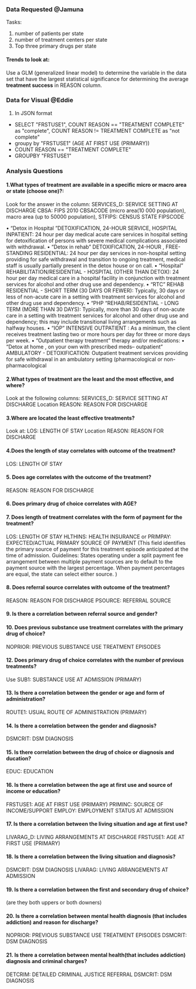 ### Data Requested @Jamuna
Tasks:
1. number of patients per state
2. number of treatment centers per state
3. Top three primary drugs per state


#### Trends to look at:
Use a GLM (generalized linear model) to determine the variable in the data set that have the largest statistical significance for determining the average **treatment success** in REASON column. 

### Data for Visual @Eddie
1. In JSON format
 - SELECT "FRSTUSE1", COUNT REASON == "TREATMENT COMPLETE" as "complete", COUNT REASON != TREATMENT COMPLETE as "not complete"
 - groupy by "FRSTUSE1" (AGE AT FIRST USE (PRIMARY))
 - COUNT  REASON == "TREATMENT COMPLETE"
 - GROUPBY "FRSTUSE1"

### Analysis Questions

#### 1.What types of treatment are available in a specific micro or macro area or state (choose one)?:

 Look for the answer in the column:
SERVICES_D: SERVICE SETTING AT DISCHARGE
CBSA: FIPS 2010 CBSACODE (micro area(10 000 population), macro area (up to 50000 population), 
STFIPS: CENSUS STATE FIPSCODE

• “Detox in Hospital ”DETOXIFICATION, 24-HOUR SERVICE, HOSPITAL INPATIENT:
24 hour per day medical acute care services in hospital setting for detoxification of persons with severe medical
complications associated with withdrawal.
• “Detox in rehab” DETOXIFICATION, 24-HOUR , FREE-STANDING RESIDENTIAL:
24 hour per day services in non-hospital setting providing for safe withdrawal and transition to ongoing treatment, medical staff is usually partially present in the detox house or on call.
• “Hospital” REHABILITATION/RESIDENTIAL - HOSPITAL (OTHER THAN DETOX):
24 hour per day medical care in a hospital facility in conjunction with treatment services for alcohol and other drug use
and dependency.
• “RTC” REHAB RESIDENTIAL - SHORT TERM (30 DAYS OR FEWER):
Typically, 30 days or less of non-acute care in a setting with treatment services for alcohol and other drug use and
dependency.
• “PHP “REHAB/RESIDENTIAL - LONG TERM (MORE THAN 30 DAYS):
Typically, more than 30 days of non-acute care in a setting with treatment services for alcohol and other drug use and dependency; this may include transitional living arrangements such as halfway houses.
• “IOP” INTENSIVE OUTPATIENT :
As a minimum, the client receives treatment lasting two or more hours per day for three or more days per week.
• “Outpatient therapy treatment” therapy and/or medications:
• “Detox at home , on your own with prescribed meds– outpatient” AMBULATORY - DETOXIFICATION:
Outpatient treatment services providing for safe withdrawal in an ambulatory setting (pharmacological or
non-pharmacological


#### 2.What types of treatment are the least and the most effective, and where?
Look at the following columns:
SERVICES_D: SERVICE SETTING AT DISCHARGE
Location
REASON: REASON FOR DISCHARGE

#### 3.Where are located the least effective treatments?
Look at:
LOS: LENGTH OF STAY
Location
REASON: REASON FOR DISCHARGE




#### 4.Does the length of stay correlates with outcome of the treatment?
LOS: LENGTH OF STAY

#### 5. Does age correlates with the outcome of the treatment?
REASON: REASON FOR DISCHARGE


#### 6. Does primary drug of choice correlates with AGE?


#### 7. Does length of treatment correlates with the form of payment for the treatment?	
LOS: LENGTH OF STAY
HLTHINS: HEALTH INSURANCE 
or 
PRIMPAY: EXPECTED/ACTUAL PRIMARY SOURCE OF PAYMENT  (This field identifies the primary source of payment for this treatment episode anticipated at the time of admission. Guidelines: States operating under a split payment fee arrangement between multiple payment sources are to default to the payment source with the largest percentage. When payment percentages are equal, the state can select either source. )


#### 8. Does referral source correlates with outcome of the treatment?
REASON: REASON FOR DISCHARGE
PSOURCE: REFERRAL SOURCE

#### 9. Is there a correlation between referral source and gender?


#### 10. Does previous substance use treatment correlates with the primary drug of choice?
NOPRIOR: PREVIOUS SUBSTANCE USE TREATMENT EPISODES

#### 12. Does primary drug of choice correlates with the number of previous treatments?
Use SUB1: SUBSTANCE USE AT ADMISSION (PRIMARY)

#### 13. Is there a correlation between the gender or age and form of administration?
ROUTE1: USUAL ROUTE OF ADMINISTRATION (PRIMARY)

#### 14. Is there a correlation between the gender and diagnosis?
DSMCRIT: DSM DIAGNOSIS

#### 15. Is there correlation between the drug of choice or diagnosis and ducation?
EDUC: EDUCATION 


#### 16. Is there a correlation between the age at first use and source of income or education?
FRSTUSE1: AGE AT FIRST USE (PRIMARY)
PRIMINC: SOURCE OF INCOME/SUPPORT
EMPLOY: EMPLOYMENT STATUS AT ADMISSION



#### 17. Is there a correlation between the living situation and age at first use?
LIVARAG_D: LIVING ARRANGEMENTS AT DISCHARGE
FRSTUSE1: AGE AT FIRST USE (PRIMARY)

#### 18. Is there a correlation between the living situation and diagnosis?
DSMCRIT: DSM DIAGNOSIS
LIVARAG: LIVING ARRANGEMENTS AT ADMISSION

#### 19. Is there a correlation between the first and secondary drug of choice? 
(are they both uppers or both downers)



#### 20. Is there a correlation between  mental health diagnosis (that includes addiction) and reason for discharge?

NOPRIOR: PREVIOUS SUBSTANCE USE TREATMENT EPISODES
DSMCRIT: DSM DIAGNOSIS


#### 21. Is there a correlation between mental health(that includes addiction) diagnosis and criminal charges?
DETCRIM: DETAILED CRIMINAL JUSTICE REFERRAL
DSMCRIT: DSM DIAGNOSIS






